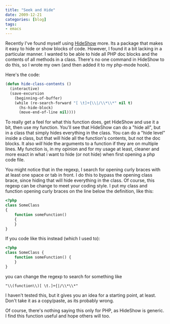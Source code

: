 ```yaml
---
title: "Seek and Hide"
date: 2009-12-21
categories: [blog]
tags:
- emacs
---
```

Recently I've found myself using [HideShow](http://www.emacswiki.org/emacs/HideShow) more. Its a package that makes it easy to hide or show blocks of code. However, I found it a bit lacking in a particular manner. I wanted to be able to hide all PHP doc blocks and the contents of all methods in a class. There's no one command in HideShow to do this, so I wrote my own (and then added it to my php-mode hook).
<!--more-->
 Here's the code:

```cl
(defun hide-class-contents ()
  (interactive)
  (save-excursion
    (beginning-of-buffer)
    (while (re-search-forward "[ \t]+{\\|/\\*\\*" nil t)
      (hs-hide-block)
      (move-end-of-line nil))))
```

To really get a feel for what this function does, get HideShow and use it a bit, then use my function. You'll see that HideShow can do a "hide all", but in a class that simply hides everything in the class. You can do a "hide level" inside a class, but that will hide all the function's contents, but not the doc blocks. It also *will* hide the arguments to a function if they are on multiple lines. My function is, in my opinion and for my usage at least, cleaner and more exact in what i want to hide (or not hide) when first opening a php code file.

You might notice that in the regexp, I search for opening curly braces with at least one space or tab in front. I do this to bypass the opening class brace, since hiding that will hide everything in the class. Of course, this regexp can be change to meet your coding style. I put my class and function opening curly braces on the line below the definition, like this:

```php
<?php
class SomeClass
{
    function someFunction()
    {
    }
}
```

If you code like this instead (which I used to):

```php
<?php
class SomeClass {
    function someFunction() {
    }
}
```

you can change the regexp to search for something like

```
"\\(function\\)[ \t.]+{|/\\*\\*"
```

I haven't tested this, but it gives you an idea for a starting point, at least. Don't take it as a copy/paste, as its probably wrong.

Of course, there's nothing saying this only for PHP, as HideShow is generic. I find this function useful and hope others will too.
